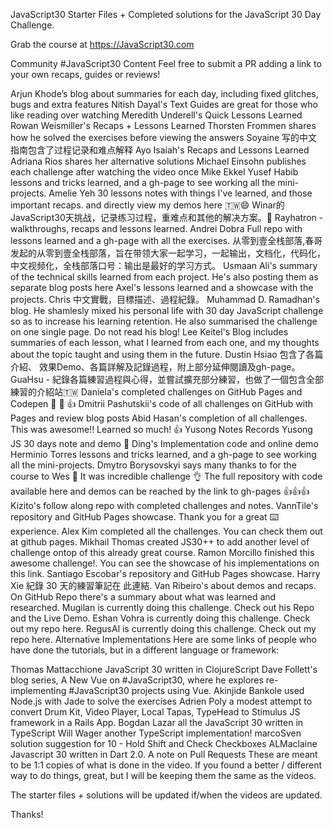 
JavaScript30
Starter Files + Completed solutions for the JavaScript 30 Day Challenge.

Grab the course at https://JavaScript30.com

Community #JavaScript30 Content
Feel free to submit a PR adding a link to your own recaps, guides or reviews!

Arjun Khode’s blog about summaries for each day, including fixed glitches, bugs and extra features
Nitish Dayal's Text Guides are great for those who like reading over watching
Meredith Underell's Quick Lessons Learned
Rowan Weismiller's Recaps + Lessons Learned
Thorsten Frommen shares how he solved the exercises before viewing the answers
Soyaine 写的中文指南包含了过程记录和难点解释
Ayo Isaiah's Recaps and Lessons Learned
Adriana Rios shares her alternative solutions
Michael Einsohn publishes each challenge after watching the video once
Mike Ekkel
Yusef Habib lessons and tricks learned, and a gh-page to see working all the mini-projects.
Amelie Yeh 30 lessons notes with things I've learned, and those important recaps. and directly view my demos here 🇹🇼😄
Winar的JavaScript30天挑战，记录练习过程，重难点和其他的解决方案。🎨
Rayhatron - walkthroughs, recaps and lessons learned.
Andrei Dobra Full repo with lessons learned and a gh-page with all the exercises.
从零到壹全栈部落,春哥发起的从零到壹全栈部落，旨在带领大家一起学习，一起输出，文档化，代码化，中文视频化，全栈部落口号：输出是最好的学习方式。
Usmaan Ali's summary of the technical skills learned from each project. He's also posting them as separate blog posts here
Axel's lessons learned and a showcase with the projects.
Chris 中文實戰，目標描述、過程紀錄。
Muhammad D. Ramadhan's blog. He shamlesly mixed his personal life with 30 day JavaScript challenge so as to increase his learning retention. He also summarised the challenge on one single page. Do not read his blog!
Lee Keitel's Blog includes summaries of each lesson, what I learned from each one, and my thoughts about the topic taught and using them in the future.
Dustin Hsiao 包含了各篇介紹、 效果Demo、各篇詳解及記錄過程，附上部分延伸閱讀及gh-page。
GuaHsu - 紀錄各篇練習過程與心得，並嘗試擴充部分練習，也做了一個包含全部練習的介紹站🇹🇼
Daniela's completed challenges on GitHub Pages and Codepen 🙌 💪 👍
Dmitrii Pashutskii's code of all challenges on GitHub with Pages and review blog posts
Abid Hasan's completion of all challenges. This was awesome!! Learned so much! 👍
Yusong Notes Records Yusong JS 30 days note and demo 🌟
Ding's Implementation code and online demo
Herminio Torres lessons and tricks learned, and a gh-page to see working all the mini-projects.
Dmytro Borysovskyi says many thanks to for the course to Wes 🤝 It was incredible challenge 👌 The full repository with code available here and demos can be reached by the link to gh-pages 👍👍👍
Kizito's follow along repo with completed challenges and notes.
VannTile's repository and GitHub Pages showcase. Thank you for a great ⌨️ experience.
Alex Kim completed all the challenges. You can check them out at github pages.
Mikhail Thomas created JS30++ to add another level of challenge ontop of this already great course.
Ramon Morcillo finished this awesome challenge!. You can see the showcase of his implementations on this link.
Santiago Escobar's repository and GitHub Pages showcase.
Harry Xie 紀錄 30 天的練習筆記在 此連結.
Van Ribeiro's about demos and recaps. On GitHub Repo there's a summary about what was learned and researched.
Mugilan is currently doing this challenge. Check out his Repo and the Live Demo.
Eshan Vohra is currently doing this challenge. Check out my repo here.
RegusAl is currently doing this challenge. Check out my repo here.
Alternative Implementations
Here are some links of people who have done the tutorials, but in a different language or framework:

Thomas Mattacchione JavaScript 30 written in ClojureScript
Dave Follett's blog series, A New Vue on #JavaScript30, where he explores re-implementing #JavaScript30 projects using Vue.
Akinjide Bankole used Node.js with Jade to solve the exercises
Adrien Poly a modest attempt to convert Drum Kit, Video Player, Local Tapas, TypeHead to Stimulus JS framework in a Rails App.
Bogdan Lazar all the JavaScript 30 written in TypeScript
Will Wager another TypeScript implementation!
marcoSven solution suggestion for 10 - Hold Shift and Check Checkboxes
ALMaclaine Javascript 30 written in Dart 2.0.
A note on Pull Requests
These are meant to be 1:1 copies of what is done in the video. If you found a better / different way to do things, great, but I will be keeping them the same as the videos.

The starter files + solutions will be updated if/when the videos are updated.

Thanks!
 
